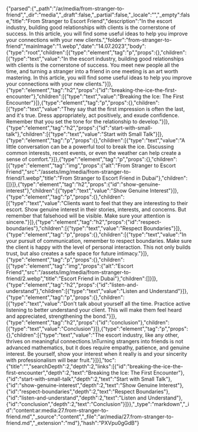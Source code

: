 {"parsed":{"_path":"/ar/media/from-stranger-to-friend","_dir":"media","_draft":false,"_partial":false,"_locale":"","_empty":false,"title":"From Stranger to Escort Friend","description":"In the escort industry, building good relationships with clients is the cornerstone of success. In this article, you will find some useful ideas to help you improve your connections with your new clients.","folder":"from-stranger-to-friend","mainImage":"1.webp","date":"14.07.2023","body":{"type":"root","children":[{"type":"element","tag":"p","props":{},"children":[{"type":"text","value":"In the escort industry, building good relationships with clients is the cornerstone of success. You meet new people all the time, and turning a stranger into a friend in one meeting is an art worth mastering. In this article, you will find some useful ideas to help you improve your connections with your new clients."}]},{"type":"element","tag":"h2","props":{"id":"breaking-the-ice-the-first-encounter"},"children":[{"type":"text","value":"Breaking the Ice: The First Encounter"}]},{"type":"element","tag":"p","props":{},"children":[{"type":"text","value":"They say that the first impression is often the last, and it's true. Dress appropriately, act positively, and exude confidence. Remember that you set the tone for the relationship to develop."}]},{"type":"element","tag":"h2","props":{"id":"start-with-small-talk"},"children":[{"type":"text","value":"Start with Small Talk"}]},{"type":"element","tag":"p","props":{},"children":[{"type":"text","value":"A little conversation can be a powerful tool to break the ice. Discussing common interests, recent events, or even the weather can help create a sense of comfort."}]},{"type":"element","tag":"p","props":{},"children":[{"type":"element","tag":"img","props":{"alt":"From Stranger to Escort Friend","src":"/assets/img/media/from-stranger-to-friend/1.webp","title":"From Stranger to Escort Friend in Dubai"},"children":[]}]},{"type":"element","tag":"h2","props":{"id":"show-genuine-interest"},"children":[{"type":"text","value":"Show Genuine Interest"}]},{"type":"element","tag":"p","props":{},"children":[{"type":"text","value":"Clients want to feel that they are interesting to their escort. Show genuine interest in their stories, interests, and concerns. But remember that falsehood will be visible. Make sure your attention is sincere."}]},{"type":"element","tag":"h2","props":{"id":"respect-boundaries"},"children":[{"type":"text","value":"Respect Boundaries"}]},{"type":"element","tag":"p","props":{},"children":[{"type":"text","value":"In your pursuit of communication, remember to respect boundaries. Make sure the client is happy with the level of personal interaction. This not only builds trust, but also creates a safe space for future intimacy."}]},{"type":"element","tag":"p","props":{},"children":[{"type":"element","tag":"img","props":{"alt":"Escort Friend","src":"/assets/img/media/from-stranger-to-friend/2.webp","title":"Escort Friend in Dubai"},"children":[]}]},{"type":"element","tag":"h2","props":{"id":"listen-and-understand"},"children":[{"type":"text","value":"Listen and Understand"}]},{"type":"element","tag":"p","props":{},"children":[{"type":"text","value":"Don't talk about yourself all the time. Practice active listening to better understand your client. This will make them feel heard and appreciated, strengthening the bond."}]},{"type":"element","tag":"h2","props":{"id":"conclusion"},"children":[{"type":"text","value":"Conclusion"}]},{"type":"element","tag":"p","props":{},"children":[{"type":"text","value":"The escort industry, like any other, thrives on meaningful connections.\nTurning strangers into friends is not advanced mathematics, but it does require empathy, patience, and genuine interest. Be yourself, show your interest when it really is and your sincerity with professionalism will bear fruit."}]}],"toc":{"title":"","searchDepth":2,"depth":2,"links":[{"id":"breaking-the-ice-the-first-encounter","depth":2,"text":"Breaking the Ice: The First Encounter"},{"id":"start-with-small-talk","depth":2,"text":"Start with Small Talk"},{"id":"show-genuine-interest","depth":2,"text":"Show Genuine Interest"},{"id":"respect-boundaries","depth":2,"text":"Respect Boundaries"},{"id":"listen-and-understand","depth":2,"text":"Listen and Understand"},{"id":"conclusion","depth":2,"text":"Conclusion"}]}},"_type":"markdown","_id":"content:ar:media:27.from-stranger-to-friend.md","_source":"content","_file":"ar/media/27.from-stranger-to-friend.md","_extension":"md"},"hash":"PXVpu0gGdB"}